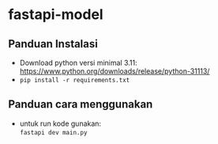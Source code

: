 # fastapi-model
## Panduan Instalasi
- Download python versi minimal 3.11: https://www.python.org/downloads/release/python-31113/
- `pip install -r requirements.txt`

## Panduan cara menggunakan
- untuk run kode gunakan:<br>
    `fastapi dev main.py`